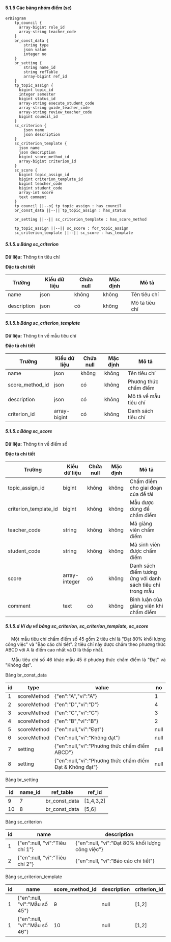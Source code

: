#### 5.1.5 Các bảng nhóm điểm (sc)

```mermaid
erDiagram
    tp_council {
      array-bigint role_id
      array-string teacher_code
    }
    br_const_data {
        string type
        json value
        integer no
    }
    br_setting {
        string name_id
        string refTable
        array-bigint ref_id
    }
    tp_topic_assign {
      bigint topic_id
      integer semester
      bigint status_id
      array-string execute_student_code
      array-string guide_teacher_code
      array-string review_teacher_code
      bigint council_id
    }
    sc_criterion {
        json name
        json description
    }
    sc_criterion_template {
      json name
      json description
      bigint score_method_id
      array-bigint criterion_id
    }
    sc_score {
      bigint topic_assign_id
      bigint criterion_template_id
      bigint teacher_code
      bigint student_code
      array-int score
      text comment
    }
    tp_council ||--o{ tp_topic_assign : has_council
    br_const_data ||--|| tp_topic_assign : has_status

    br_setting ||--|| sc_criterion_template : has_score_method

    tp_topic_assign ||--|| sc_score : for_topic_assign
    sc_criterion_template ||--|| sc_score : has_template
```

<div style="page-break-after: always;"></div>

##### 5.1.5.a Bảng sc_criterion

**Dữ liệu:** Thông tin tiêu chí

**Đặc tả chi tiết**

| Trường      | Kiểu dữ liệu | Chứa null | Mặc định | Mô tả          |
| ----------- | ------------ | --------- | -------- | -------------- |
| name        | json         | không     | không    | Tên tiêu chí   |
| description | json         | có        | không    | Mô tả tiêu chí |

##### 5.1.5.b Bảng sc_criterion_template

**Dữ liệu:** Thông tin về mẫu tiêu chí

**Đặc tả chi tiết**

| Trường          | Kiểu dữ liệu | Chứa null | Mặc định | Mô tả                 |
| --------------- | ------------ | --------- | -------- | --------------------- |
| name            | json         | không     | không    | Tên tiêu chí          |
| score_method_id | json         | có        | không    | Phương thức chấm điểm |
| description     | json         | có        | không    | Mô tả về mẫu tiêu chí |
| criterion_id    | array-bigint | có        | không    | Danh sách tiêu chí    |

##### 5.1.5.c Bảng sc_score

**Dữ liệu:** Thông tin về điểm số

**Đặc tả chi tiết**

| Trường                | Kiểu dữ liệu  | Chứa null | Mặc định | Mô tả                                                     |
| --------------------- | ------------- | --------- | -------- | --------------------------------------------------------- |
| topic_assign_id       | bigint        | không     | không    | Chấm điểm cho giai đoạn của đề tài                        |
| criterion_template_id | bigint        | không     | không    | Mẫu được dùng để chấm điểm                                |
| teacher_code          | string        | không     | không    | Mã giảng viên chấm điểm                                   |
| student_code          | string        | không     | không    | Mã sinh viên được chấm điểm                               |
| score                 | array-integer | có        | không    | Danh sách điểm tương ứng với danh sách tiêu chí trong mẫu |
| comment               | text          | có        | không    | Bình luận của giảng viên khi chấm điểm                    |

<div style="page-break-after: always;"></div>

##### 5.1.5.d Ví dụ về bảng sc_criterion, sc_criterion_template, sc_score

<p style='text-align: justify;'>
&emsp;
Một mẫu tiêu chí chấm điểm số 45 gồm 2 tiêu chí là "Đạt 80% khối lượng công việc" và "Báo cáo chi tiết".
2 tiêu chí này được chấm theo phương thức ABCD với A là điểm cao nhất và D là thấp nhất.
</p>

<p style='text-align: justify;'>
&emsp;
Mẫu tiêu chí số 46 khác mẫu 45 ở phương thức chấm điểm là "Đạt" và "Không đạt".
</p>

Bảng br_const_data

| id  | type        | value                                                    | no   |
| --- | ----------- | -------------------------------------------------------- | ---- |
| 1   | scoreMethod | {"en":"A","vi":"A"}                                      | 1    |
| 2   | scoreMethod | {"en":"D","vi":"D"}                                      | 4    |
| 3   | scoreMethod | {"en":"C","vi":"C"}                                      | 3    |
| 4   | scoreMethod | {"en":"B","vi":"B"}                                      | 2    |
| 5   | scoreMethod | {"en":null,"vi":"Đạt"}                                   | null |
| 6   | scoreMethod | {"en":null,"vi":"Không đạt"}                             | null |
| 7   | setting     | {"en":null,"vi":"Phương thức chấm điểm ABCD"}            | null |
| 8   | setting     | {"en":null,"vi":"Phương thức chấm điểm Đạt & Không đạt"} | null |

Bảng br_setting

| id  | name_id | ref_table     | ref_id    |
| --- | ------- | ------------- | --------- |
| 9   | 7       | br_const_data | [1,4,3,2] |
| 10  | 8       | br_const_data | [5,6]     |

Bảng sc_criterion

| id  | name                           | description                                      |
| --- | ------------------------------ | ------------------------------------------------ |
| 1   | {"en":null, "vi":"Tiêu chí 1"} | {"en":null, "vi":"Đạt 80% khối lượng công việc"} |
| 2   | {"en":null, "vi":"Tiêu chí 2"} | {"en":null, "vi":"Báo cáo chi tiết"}             |

Bảng sc_criterion_template

| id  | name                          | score_method_id | description | criterion_id |
| --- | ----------------------------- | --------------- | ----------- | ------------ |
| 1   | {"en":null, "vi":"Mẫu số 45"} | 9               | null        | [1,2]        |
| 1   | {"en":null, "vi":"Mẫu số 46"} | 10              | null        | [1,2]        |

<div style="page-break-after: always;"></div>

